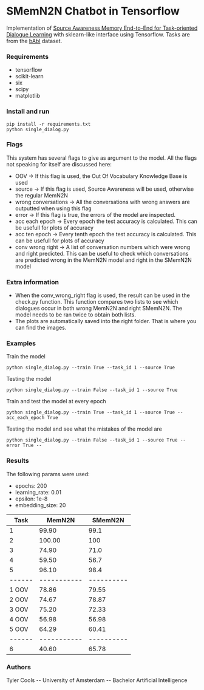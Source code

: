 
# SMemN2N Chatbot in Tensorflow

Implementation of [Source Awareness Memory End-to-End for Task-oriented Dialogue Learning]() with sklearn-like interface using Tensorflow. Tasks are from the [bAbl](https://research.facebook.com/research/babi/) dataset. 

### Requirements

* tensorflow
* scikit-learn
* six 
* scipy
* matplotlib


### Install and run
```
pip install -r requirements.txt
python single_dialog.py
```
### Flags

This system has several flags to give as argument to the model. All the flags not speaking for itself are
discussed here: 

* OOV -> If this flag is used, the Out Of Vocabulary Knowledge Base is used
* source -> If this flag is used, Source Awareness will be used, otherwise the regular MemN2N
* wrong conversations -> All the conversations with wrong answers are outputted when using this flag
* error -> If this flag is true, the errors of the model are inspected. 
* acc each epoch -> Every epoch the test accuracy is calculated. This can be usefull for plots of accuracy
* acc ten epoch -> Every tenth epoch the test accuracy is calculated. This can be usefull for plots of accuracy
* conv wrong right -> A list of conversation numbers which were wrong and right predicted. This can be useful
					to check which conversations are predicted wrong in the MemN2N model and right in the SMemN2N model

### Extra information

* When the conv_wrong_right flag is used, the result can be used in the check.py function. This function compares two lists
to see which dialogues occur in both wrong MemN2N and right SMemN2N. The model needs to be ran twice to obtain both lists.
* The plots are automatically saved into the right folder. That is where you can find the images.

### Examples

Train the model
```
python single_dialog.py --train True --task_id 1 --source True
```

Testing the model
```
python single_dialog.py --train False --task_id 1 --source True 
```

Train and test the model at every epoch
```
python single_dialog.py --train True --task_id 1 --source True --acc_each_epoch True
```

Testing the model and see what the mistakes of the model are
```
python single_dialog.py --train False --task_id 1 --source True --error True --
```
### Results

The following params were used:
* epochs: 200
* learning_rate: 0.01
* epsilon: 1e-8
* embedding_size: 20


Task  |  MemN2N   |  SMemN2N  
------|-----------|----------
1     |  99.90    |  99.1		            				 
2     |  100.00   |  100		            				 
3     |  74.90    |  71.0		            				 
4     |  59.50    |  56.7		            				 
5     |  96.10    |  98.4		            		
------|-----------|----------
1 OOV |  78.86    |  79.55		            				 
2 OOV |  74.67    |  78.87		            				 
3 OOV |  75.20    |  72.33		            				 
4 OOV |  56.98    |  56.98		            				 
5 OOV |  64.29    |  60.41		            				 
------|-----------|----------
6     |  40.60    |  65.78

### Authors

Tyler Cools -- University of Amsterdam -- Bachelor Artificial Intelligence